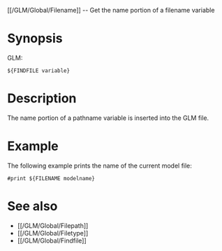 [[/GLM/Global/Filename]] -- Get the name portion of a filename variable

# Synopsis

GLM:

~~~
${FINDFILE variable}
~~~

# Description

The name portion of a pathname variable is inserted into the GLM file.

# Example

The following example prints the name of the current model file:

~~~
#print ${FILENAME modelname}
~~~

# See also

* [[/GLM/Global/Filepath]]
* [[/GLM/Global/Filetype]]
* [[/GLM/Global/Findfile]]
